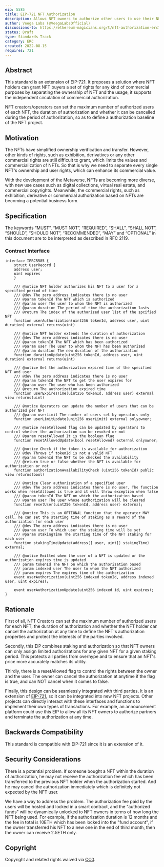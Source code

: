 ```yaml
---
eip: 5585
title: EIP-721 NFT Authorization
description: Allows NFT owners to authorize other users to use their NFTs.
author: Veega Labs (@VeegaLabsOfficial)
discussions-to: https://ethereum-magicians.org/t/nft-authorization-erc721-extension/10661
status: Draft
type: Standards Track
category: ERC
created: 2022-08-15
requires: 721
---
```


## Abstract

This standard is an extension of EIP-721. It proposes a solution where NFT holders can grant NFT buyers a set of rights for any kind of commercial purposes by separating the ownership of NFT and the usage, it supports the independent circulation of commercial authorization.

NFT creators/operators can set the maximum number of authorized users of each NFT, the duration of authorization and whether it can be cancelled during the period of authorization, so as to define a authorization baseline of the NFT project.

## Motivation

The NFTs have simplified ownership verification and transfer. However, other kinds of rights, such as exhibition, derivatives or any other commercial rights are still difficult to grant, which limits the values and commercialization of NFTs. So that is why we need to  separate every single NFT's ownership and user rights, which can enhance its commercial value. 

With the development of the Metaverse, NFTs are becoming more diverse, with new use cases such as digital collections, virtual real estate, and commercial copyrights. Meanwhile, the commercial rights, such as exhibition, derivative or commercial authorization based on NFTs are becoming a potential business form. 

## Specification

The keywords “MUST”, “MUST NOT”, “REQUIRED”, “SHALL”, “SHALL NOT”, “SHOULD”, “SHOULD NOT”, “RECOMMENDED”, “MAY” and “OPTIONAL” in this document are to be interpreted as described in RFC 2119.

### Contract Interface

```solidity
interface IERC5585 {
    struct UserRecord {
    address user;
    uint expires
    }

    /// @notice NFT holder authorizes his NFT to a user for a specified period of time
    /// @dev The zero address indicates there is no user
    /// @param tokenId The NFT which is authorized
    /// @param user The user to whom the NFT is authorized
    /// @param duration The period of time the authorization lasts
    /// @return The index of the authorized user list of the spcified NFT
    function userAuthorization(uint256 tokenId, address user, uint duration) external returns(uint) 

    /// @notice NFT holder extends the duration of authorization
    /// @dev The zero address indicates there is no user
    /// @param tokenId The NFT which has been authorized
    /// @param user The user to whom the NFT has been authorized
    /// @param duration The new duration of the authorization
    function durationUpdate(uint256 tokenId, address user, uint duration) external returns(uint)

    /// @notice Get the authorization expired time of the specified NFT and user
    /// @dev The zero address indicates there is no user
    /// @param tokenId The NFT to get the user expires for
    /// @param user The user who has been authorized
    /// @return The authorization expired time
    function userExpiresTime(uint256 tokenId, address user) external view returns(uint) 

    /// @notice Operators can update the number of users that can be authorized per NFT
    /// @param userLimit The number of users set by operators only
    function userLimitUpdate(unit256 userLimit) external onlyowner;

    /// @notice resetAllowed flag can be updated by operators to control whether the authorization can be revoked or not 
    /// @param resetAllowed It is the boolean flag
    function resetAllowedUpdate(bool resetAllowed) external onlyowner;

    /// @notice Check if the token is available for authorization
    /// @dev Throws if tokenId is not a valid NFT
    /// @param tokenId The NFT to be checked the availability
    /// @return true or false whether the NFT is available for authorization or not
    function authorizationAvailabilityCheck (uint256 tokenId) public view returns(bool) 

    /// @notice Clear authorization of a specified user
    /// @dev The zero address indicates there is no user. The function  works when resetAllowed is true and it will throw exception when false  
    /// @param tokenId The NFT on which the authorization based
    /// @param user The user whose authorization will be cleared
    function resetUser(uint256 tokenId, address user) external;

    /// @notice This is an OPTIONAL function that the operator MAY call, he can set the starting time of staking as a reward of the authorization for each user 
    /// @dev The zero address indicates there is no user
    /// @param user To which user the staking time will be set
    /// @param stakingTime The starting time of the NFT staking for each user
    function stakingTimeUpdate(address[] user, uint[] stakingTime) external;

    /// @notice Emitted when the user of a NFT is updated or the authorization expires time is updated
    /// param tokenId The NFT on which the authorization based
    /// param indexed user The user to whom the NFT authorized
    /// param expires The expires time of the authorization
    event userAuthorization(uint256 indexed tokenId, address indexed user, uint expires);

    event userAuthorizationUpdate(uint256 indexed id, uint expires);
}
```

## Rationale

First of all, NFT Creators can set the maximum number of authorized users for each NFT, the duration of authorization and whether the NFT holder can cancel the authorization at any time to define the NFT's authorization properties and protect the interests of the parties involved.

Secondly, this EIP combines staking and authorization so that NFT owners can only assign limited authorizations for any given NFT for a given staking period. This protects all parties from overhype and to ensure that an NFT's price more accurately matches its utility.

Thirdly, there is a resetAllowed flag to control the rights between the owner and the user. The owner can cancel the authorization at anytime if the flag is true, and can NOT cancel when it comes to false.

Finally, this design can be seamlessly integrated with third parties. It is an extension of [EIP-721](./eip-721.md), so it can be integrated into new NFT projects. Other projects can directly interact with these interfaces and functions to implement their own types of transactions. For example, an announcement platform could use this EIP to allow all its NFT owners to authorize partners and terminate the authorization at any time.

## Backwards Compatibility

This standard is compatible with EIP-721 since it is an extension of it.

## Security Considerations

There is a potential problem. If someone bought a NFT within the duration of authorization, he may not receive the authorization fee which has been transferred to the previous NFT holder when the authorization started. And he may cancel the authorization immediately which is definitely not expected by the NFT user.

We have a way to address the problem. The authorization fee paid by the users will be hosted and locked in a smart contract, and the "authorized funds" will be dynamically unlocked to NFT owners in terms of how long the NFT being used. For example, if the authorization duration is 12 months and the fee in total is 10ETH which has been locked into the "fund account", if the owner transferred his NFT to a new one in the end of third month, then the owner can receive 2.5ETH only.     

## Copyright

Copyright and related rights waived via [CC0](../LICENSE.md).
